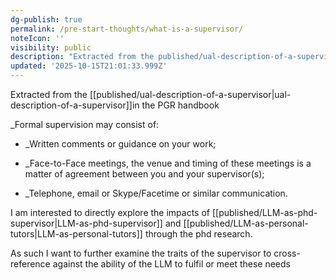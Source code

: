 ```yaml
---
dg-publish: true
permalink: /pre-start-thoughts/what-is-a-supervisor/
noteIcon: ''
visibility: public
description: "Extracted from the published/ual-description-of-a-supervisor\\in the PGR handbook \n\n_Formal supervision may consist of:\_\n* _Written comments or guidance on your "
updated: '2025-10-15T21:01:33.999Z'
---
```



Extracted from the [[published/ual-description-of-a-supervisor\|ual-description-of-a-supervisor]]in the PGR handbook 

_Formal supervision may consist of: 
* _Written comments or guidance on your work; 

* _Face-to-Face meetings, the venue and timing of these meetings is a matter of agreement between you and your supervisor(s); 
* _Telephone, email or Skype/Facetime or similar communication.

I am interested to directly explore the impacts of [[published/LLM-as-phd-supervisor\|LLM-as-phd-supervisor]] and [[published/LLM-as-personal-tutors\|LLM-as-personal-tutors]] through the phd research.

As such I want to further examine the traits of the supervisor to cross-reference against the ability of the LLM to fulfil or meet these needs
